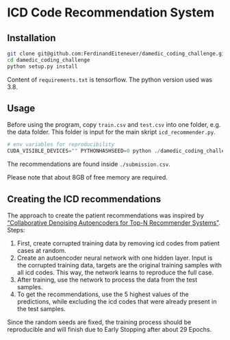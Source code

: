 # ICD Code Recommendation System 

## Installation

```bash
git clone git@github.com:FerdinandEiteneuer/damedic_coding_challenge.git
cd damedic_coding_challenge
python setup.py install
```

Content of `requirements.txt` is tensorflow. The python version used was 3.8.

## Usage

Before using the program, copy `train.csv` and `test.csv` into one folder, e.g. the data folder. This folder is input for the main skript `icd_recommender.py`.

```python
# env variables for reproducibility
CUDA_VISIBLE_DEVICES="" PYTHONHASHSEED=0 python ./damedic_coding_challenge/icd_recommender.py ./data/
```

The recommendations are found inside `./submission.csv`.

Please note that about 8GB of free memory are required.

## Creating the ICD recommendations

The approach to create the patient recommendations was inspired by [“Collaborative Denoising Autoencoders for Top-N Recommender Systems”](https://alicezheng.org/papers/wsdm16-cdae.pdf). Steps:


1. First, create corrupted training data by removing icd codes from patient cases at random.
2. Create an autoencoder neural network with one hidden layer. Input is the corrupted training data, targets are the original training samples with all icd codes. This way, the network learns to reproduce the full case.
3. After training, use the network to process the data from the test samples.
4. To get the recommendations, use the 5 highest values of the predictions, while excluding the icd codes that were already present in the test samples.

Since the random seeds are fixed, the training process should be reproducible and will finish due to Early Stopping after about 29 Epochs.

